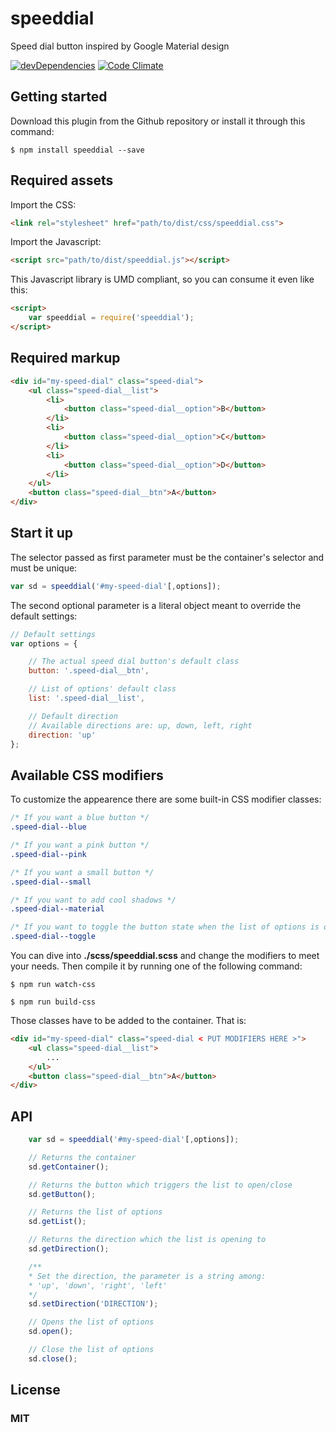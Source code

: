 # speeddial
Speed dial button inspired by Google Material design

[![devDependencies](http://img.shields.io/david/dev/iliketomatoes/speeddial.svg?style=flat)](https://david-dm.org/iliketomatoes/speeddial#info=devDependencies&view=table)
[![Code Climate](https://codeclimate.com/github/iliketomatoes/speeddial/badges/gpa.svg)](https://codeclimate.com/github/iliketomatoes/speeddial)

## Getting started

Download this plugin from the Github repository or install it through this command:

```
$ npm install speeddial --save
```

## Required assets

Import the CSS:

```html
<link rel="stylesheet" href="path/to/dist/css/speeddial.css">
```

Import the Javascript:

```html
<script src="path/to/dist/speeddial.js"></script>
```

This Javascript library is UMD compliant, so you can consume it even like this:

```html
<script>
	var speeddial = require('speeddial');
</script>
```

## Required markup

```html
<div id="my-speed-dial" class="speed-dial">
	<ul class="speed-dial__list">
		<li>
			<button class="speed-dial__option">B</button>
		</li>
		<li>
			<button class="speed-dial__option">C</button>
		</li>
		<li>
			<button class="speed-dial__option">D</button>
		</li>
	</ul>
	<button class="speed-dial__btn">A</button>
</div>
```

## Start it up

The selector passed as first parameter must be the container's selector and must
be unique:

```javascript
var sd = speeddial('#my-speed-dial'[,options]);
```

The second optional parameter is a literal object meant to override
the default settings:

```javascript
// Default settings
var options = {

    // The actual speed dial button's default class
    button: '.speed-dial__btn',

    // List of options' default class
    list: '.speed-dial__list',

    // Default direction
	// Available directions are: up, down, left, right
    direction: 'up'
};
```

## Available CSS modifiers

To customize the appearence there are some built-in CSS modifier classes:

```CSS
/* If you want a blue button */
.speed-dial--blue

/* If you want a pink button */
.speed-dial--pink

/* If you want a small button */
.speed-dial--small

/* If you want to add cool shadows */
.speed-dial--material

/* If you want to toggle the button state when the list of options is open */
.speed-dial--toggle
```
You can dive into **./scss/speeddial.scss** and change the modifiers to meet
your needs. Then compile it by running one of the following command:

`$ npm run watch-css`

`$ npm run build-css`

Those classes have to be added to the container. That is:

```html
<div id="my-speed-dial" class="speed-dial < PUT MODIFIERS HERE >">
	<ul class="speed-dial__list">
		...
	</ul>
	<button class="speed-dial__btn">A</button>
</div>
```

## API

```javascript
	var sd = speeddial('#my-speed-dial'[,options]);

	// Returns the container
	sd.getContainer();

	// Returns the button which triggers the list to open/close
	sd.getButton();

	// Returns the list of options
	sd.getList();

	// Returns the direction which the list is opening to
	sd.getDirection();

	/**
	* Set the direction, the parameter is a string among:
	* 'up', 'down', 'right', 'left'
	*/
	sd.setDirection('DIRECTION');

	// Opens the list of options
	sd.open();

	// Close the list of options
	sd.close();

```

## License

### MIT

